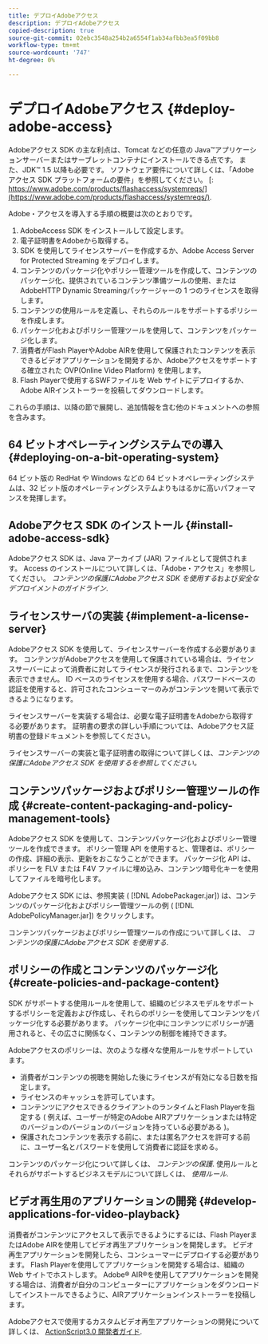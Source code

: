 ```yaml
---
title: デプロイAdobeアクセス
description: デプロイAdobeアクセス
copied-description: true
source-git-commit: 02ebc3548a254b2a6554f1ab34afbb3ea5f09bb8
workflow-type: tm+mt
source-wordcount: '747'
ht-degree: 0%

---
```


# デプロイAdobeアクセス {#deploy-adobe-access}

Adobeアクセス SDK の主な利点は、Tomcat などの任意の Java™アプリケーションサーバーまたはサーブレットコンテナにインストールできる点です。 また、JDK™ 1.5 以降も必要です。 ソフトウェア要件について詳しくは、「Adobeアクセス SDK プラットフォームの要件」を参照してください。 [: https://www.adobe.com/products/flashaccess/systemreqs/](https://www.adobe.com/products/flashaccess/systemreqs/).

Adobe・アクセスを導入する手順の概要は次のとおりです。

1. AdobeAccess SDK をインストールして設定します。
1. 電子証明書をAdobeから取得する。
1. SDK を使用してライセンスサーバーを作成するか、Adobe Access Server for Protected Streaming をデプロイします。
1. コンテンツのパッケージ化やポリシー管理ツールを作成して、コンテンツのパッケージ化、提供されているコンテンツ準備ツールの使用、またはAdobeHTTP Dynamic Streamingパッケージャーの 1 つのライセンスを取得します。
1. コンテンツの使用ルールを定義し、それらのルールをサポートするポリシーを作成します。
1. パッケージ化およびポリシー管理ツールを使用して、コンテンツをパッケージ化します。
1. 消費者がFlash PlayerやAdobe AIRを使用して保護されたコンテンツを表示できるビデオアプリケーションを開発するか、Adobeアクセスをサポートする確立された OVP(Online Video Platform) を使用します。
1. Flash Playerで使用するSWFファイルを Web サイトにデプロイするか、Adobe AIRインストーラーを投稿してダウンロードします。

これらの手順は、以降の節で展開し、追加情報を含む他のドキュメントへの参照を含みます。

## 64 ビットオペレーティングシステムでの導入 {#deploying-on-a-bit-operating-system}

64 ビット版の RedHat や Windows などの 64 ビットオペレーティングシステムは、32 ビット版のオペレーティングシステムよりもはるかに高いパフォーマンスを発揮します。

## Adobeアクセス SDK のインストール {#install-adobe-access-sdk}

Adobeアクセス SDK は、Java アーカイブ (JAR) ファイルとして提供されます。 Access のインストールについて詳しくは、「Adobe・アクセス」を参照してください。 *コンテンツの保護にAdobeアクセス SDK を使用する*&#x200B;および&#x200B;*安全なデプロイメントのガイドライン*.

## ライセンスサーバの実装 {#implement-a-license-server}

Adobeアクセス SDK を使用して、ライセンスサーバーを作成する必要があります。 コンテンツがAdobeアクセスを使用して保護されている場合は、ライセンスサーバーによって消費者に対してライセンスが発行されるまで、コンテンツを表示できません。 ID ベースのライセンスを使用する場合、パスワードベースの認証を使用すると、許可されたコンシューマーのみがコンテンツを開いて表示できるようになります。

ライセンスサーバーを実装する場合は、必要な電子証明書をAdobeから取得する必要があります。 証明書の要求の詳しい手順については、Adobeアクセス証明書の登録ドキュメントを参照してください。

ライセンスサーバーの実装と電子証明書の取得について詳しくは、*コンテンツの保護にAdobeアクセス SDK を使用するを参照してください。*

## コンテンツパッケージおよびポリシー管理ツールの作成 {#create-content-packaging-and-policy-management-tools}

Adobeアクセス SDK を使用して、コンテンツパッケージ化およびポリシー管理ツールを作成できます。 ポリシー管理 API を使用すると、管理者は、ポリシーの作成、詳細の表示、更新をおこなうことができます。 パッケージ化 API は、ポリシーを FLV または F4V ファイルに埋め込み、コンテンツ暗号化キーを使用してファイルを暗号化します。

Adobeアクセス SDK には、参照実装 ( [!DNL AdobePackager.jar]) は、コンテンツのパッケージ化およびポリシー管理ツールの例 ( [!DNL AdobePolicyManager.jar]) をクリックします。

コンテンツパッケージおよびポリシー管理ツールの作成について詳しくは、 *コンテンツの保護にAdobeアクセス SDK を使用する*.

## ポリシーの作成とコンテンツのパッケージ化 {#create-policies-and-package-content}

SDK がサポートする使用ルールを使用して、組織のビジネスモデルをサポートするポリシーを定義および作成し、それらのポリシーを使用してコンテンツをパッケージ化する必要があります。 パッケージ化中にコンテンツにポリシーが適用されると、その広さに関係なく、コンテンツの制御を維持できます。

Adobeアクセスのポリシーは、次のような様々な使用ルールをサポートしています。

* 消費者がコンテンツの視聴を開始した後にライセンスが有効になる日数を指定します。
* ライセンスのキャッシュを許可しています。
* コンテンツにアクセスできるクライアントのランタイムとFlash Playerを指定する ( 例えば、ユーザーが特定のAdobe AIRアプリケーションまたは特定のバージョンのバージョンのバージョンを持っている必要がある )。
* 保護されたコンテンツを表示する前に、または匿名アクセスを許可する前に、ユーザー名とパスワードを使用して消費者に認証を求める。

コンテンツのパッケージ化について詳しくは、 *コンテンツの保護*. 使用ルールとそれらがサポートするビジネスモデルについて詳しくは、 *使用ルール*.

## ビデオ再生用のアプリケーションの開発 {#develop-applications-for-video-playback}

消費者がコンテンツにアクセスして表示できるようにするには、Flash PlayerまたはAdobe AIRを使用してビデオ再生アプリケーションを開発します。 ビデオ再生アプリケーションを開発したら、コンシューマーにデプロイする必要があります。 Flash Playerを使用してアプリケーションを開発する場合は、組織の Web サイトでホストします。 Adobe® AIR®を使用してアプリケーションを開発する場合は、消費者が自分のコンピューターにアプリケーションをダウンロードしてインストールできるように、AIRアプリケーションインストーラーを投稿します。

Adobeアクセスで使用するカスタムビデオ再生アプリケーションの開発について詳しくは、 [ActionScript3.0 開発者ガイド](https://help.adobe.com/en_US/as3/dev/WS9936fa0d5984e93b3f4f38ec1272a447844-8000.html).
